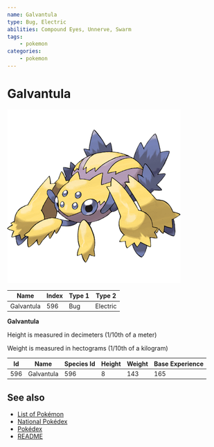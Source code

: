 ```yaml
---
name: Galvantula
type: Bug, Electric
abilities: Compound Eyes, Unnerve, Swarm
tags:
    - pokemon
categories:
    - pokemon
---
```


# Galvantula


![Galvantula](images/596.png)

| **Name** | **Index** | **Type 1** | **Type 2** |
|----|----|----|----|
| Galvantula | 596 | Bug | Electric  |

**Galvantula** 


Height is measured in decimeters (1/10th of a meter)

Weight is measured in hectograms (1/10th of a kilogram)

| **Id** | **Name** | **Species Id** | **Height** | **Weight** | **Base Experience** |
|--------|----------|----------------|------------|------------|---------------------|
| 596 | Galvantula | 596 | 8 | 143 | 165 |


## See also

- [List of Pokémon](../pokemon.md)
- [National Pokédex](../national_pokedex.md)
- [Pokédex](../pokedex.md)
- [README](../README.md)
